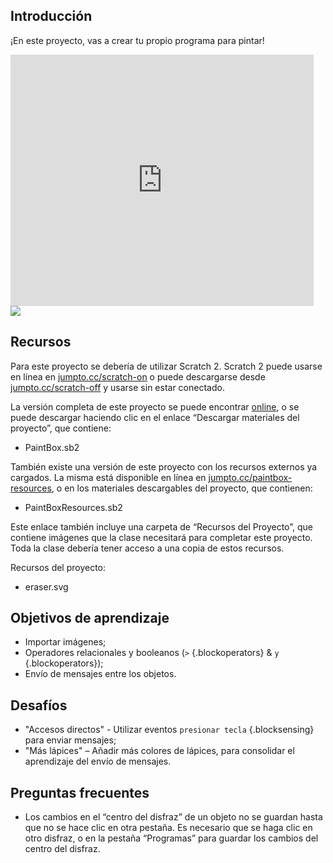 ## Introducción

¡En este proyecto, vas a crear tu propio programa para pintar!

<div class="scratch-preview">
  <iframe allowtransparency="true" width="485" height="402" src="https://scratch.mit.edu/projects/embed/63473366/?autostart=false" frameborder="0"></iframe>
  <img src="paint-final.png">
</div>

## Recursos
Para este proyecto se debería de utilizar Scratch 2. Scratch 2 puede usarse en línea en [jumpto.cc/scratch-on](http://jumpto.cc/scratch-on) o puede descargarse desde [jumpto.cc/scratch-off](http://jumpto.cc/scratch-off) y usarse sin estar conectado.

La versión completa de este proyecto se puede encontrar  <a href="http://scratch.mit.edu/projects/63473366/#editor">online</a>, o se puede descargar haciendo clic en el enlace “Descargar materiales del proyecto”, que contiene:

+ PaintBox.sb2

También existe una versión de este proyecto con los recursos externos ya cargados. La misma está disponible en línea en [jumpto.cc/paintbox-resources](http://jumpto.cc/paintbox-resources), o en los materiales descargables del proyecto, que contienen:

+ PaintBoxResources.sb2 

Este enlace también incluye una carpeta de “Recursos del Proyecto”, que contiene imágenes que la clase necesitará para completar este proyecto. Toda la clase debería tener acceso a una copia de estos recursos.

Recursos del proyecto:
+ eraser.svg

## Objetivos de aprendizaje
+ Importar imágenes;
+ Operadores relacionales y booleanos (`>` {.blockoperators} & `y` {.blockoperators});
+ Envío de mensajes entre los objetos.

## Desafíos
+ "Accesos directos" - Utilizar eventos `presionar tecla` {.blocksensing} para enviar mensajes;
+ "Más lápices" – Añadir más colores de lápices, para consolidar el aprendizaje del envío de mensajes.

## Preguntas frecuentes
+ Los cambios en el “centro del disfraz” de un objeto no se guardan hasta que no se hace clic en otra pestaña. Es necesario que se haga clic en otro disfraz, o en la pestaña “Programas” para guardar los cambios del centro del disfraz.
